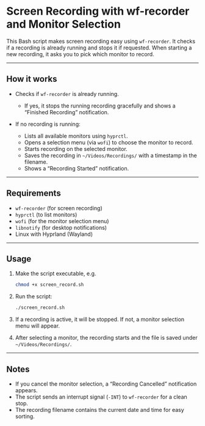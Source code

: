 # Screen Recording with wf-recorder and Monitor Selection

This Bash script makes screen recording easy using `wf-recorder`. It checks if a recording is already running and stops it if requested. When starting a new recording, it asks you to pick which monitor to record.

---

## How it works

* Checks if `wf-recorder` is already running.

  * If yes, it stops the running recording gracefully and shows a “Finished Recording” notification.
* If no recording is running:

  * Lists all available monitors using `hyprctl`.
  * Opens a selection menu (via `wofi`) to choose the monitor to record.
  * Starts recording on the selected monitor.
  * Saves the recording in `~/Videos/Recordings/` with a timestamp in the filename.
  * Shows a “Recording Started” notification.

---

## Requirements

* `wf-recorder` (for screen recording)
* `hyprctl` (to list monitors)
* `wofi` (for the monitor selection menu)
* `libnotify` (for desktop notifications)
* Linux with Hyprland (Wayland)

---

## Usage

1. Make the script executable, e.g.

   ```bash
   chmod +x screen_record.sh
   ```

2. Run the script:

   ```bash
   ./screen_record.sh
   ```

3. If a recording is active, it will be stopped. If not, a monitor selection menu will appear.

4. After selecting a monitor, the recording starts and the file is saved under `~/Videos/Recordings/`.

---

## Notes

* If you cancel the monitor selection, a “Recording Cancelled” notification appears.
* The script sends an interrupt signal (`-INT`) to `wf-recorder` for a clean stop.
* The recording filename contains the current date and time for easy sorting.
